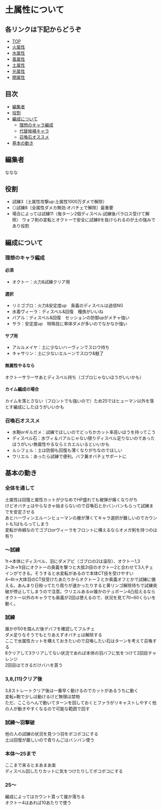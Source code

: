 # 土属性について
## 各リンクは下記からどうぞ
* [TOP](/README.md)
* [火属性](/fire.md)
* [水属性](/water.md)
* [風属性](/wind.md)
* [土属性](/earth.md)
* [光属性](/lite.md)
* [闇属性](/dark.md)

## 目次
* [編集者](#編集者)
* [役割](#役割)
* [編成について](#編成について)
    * [理想のキャラ編成](#理想のキャラ編成)
    * [代替候補キャラ](#代替候補キャラ)
    * [召喚石オススメ](#召喚石オススメ)
* [基本の動き](#基本の動き)
    
## 編集者
ななな
## 役割
* 試練3（土属性攻撃up:土属性1000万ダメで解除）
* ◎試練8（全属性ダメカ無効:オバチェで解除）最重要
* 場合によっては試練11（毎ターン2個ディスペル:試練後パラロス受けて解除）
ウォフ剣の変転とオクトーで安全に試練8を抜けられるのが土の強みであり役割

## 編成について
### 理想のキャラ編成
#### 必須
* オクトー：火力&試練クリア用
#### 選択
* リミゴブロ：火力&安定度up　奥義のディスペルは過信NG
* 水着ヴィーラ：ディスペル&回復　種族がいいね
* バアル：ディスペル&回復　セッションの防御upがメチャ強い
* サラ：安定度up　特殊技に単体ダメが多いのでなかなか強い
#### サブ用
* アルルメイヤ：土に少ないハーヴィンでスロウ持ち
* キャサリン：土に少ないエルーンでスロウ&魅了
#### 無属性やるなら
オクトーサラーサあとディスペル持ち（ゴブロじゃないほうがいいかも）
#### カイム編成の場合
カイムを落とさない（フロントでも強いので）ため25ではヒューマン以外を落とす編成にしたほうがいいかも	

### 召喚石オススメ
* 水鞄orギルガメ：試練でほしいのでどっちかカット率高いほうを持ってこう
* ディスペル石：水ヴィ＆バアルじゃない限りディスペル足りないのであったほうがいい無属性やるならミカエルいるといいかも
* ルシフェル：土は防御も回復も薄くなりがちなのでほしい
* ウリエル：あったら試練で便利。バフ兼オバチェサポートに

## 基本の動き
### 全体を通して
土属性は回復と属性カットが少なめでHP盛れても被弾が痛くなりがち  
けどオバチェはやらなきゃ始まらないので召喚石とかバンバンもらって試練までを安定させる  
あとハーヴィンエルーンヒューマンの層が薄くてキャラ選択が難しいのでカウントも1はもらってしまう  
変転が命綱なのでゴブロorヴィーラをフロントに構えるならオメガ剣を持つのは有り  
	
### ～試練
1t→本体にディスペル、羽にダメアビ（ゴブロの2は温存）、オクトー1,3  
2~3t→1t目にオクトーの奥義を撃つと大抵2t目のオクトー2と合わせて3人チェインができる。そうすると水変転があるので本体CT技を受けやすい  
4~6t→大体羽のCT技受けたあたりからオクトー２とか奥義オフとかで試練に備える。あんまり日和ってたり周りが速かったりすると黄リンゴ解除待ちで試練突破が停止してしまうので注意。ウリエルあるor誰かのテュポーン4凸拾えるならオクトー以外のキャラでも奥義が2回は使えるので、状況を見て70~60くらいを動く。
	
### 試練
誰かが50を踏んだ後デバフを確認してフルチェ  
ダメ足りなそうでもとりあえずオバチェは解除する  
ここで水属性カットを構えておきたいので召喚したい石はターンを考えて召喚する  
8クリアして3クリアしてない状況であれば本体の羽バフに気をつけて2回目チャレンジ  
2回目はできるだけバハを貰う
	
### 3,8,(11)クリア後
3,8ストレートクリア後は一番早く動けるのでカットがあるうちに動く  
変転+鞄で少しは動けるけど無理は禁物  
ただ、ここらへんで動いてターンを回しておくとファラがリキャストしやすく他の人が動きやすくなるので可能な範囲で回す
	
### 試練〜羽撃破
他の人の試練の状況を見つつ羽をボコボコにする  
土は回復が厳しいので青りんごはバンバン使う
	
### 本体〜25まで
ここまで来るとまあまあ楽  
ディスペル回したりカットに気をつけたりしてボコボコにする
	
### 25〜
編成によってはカウント貰って誰か落ちる  
オクトー4はあれば10あたりで使う